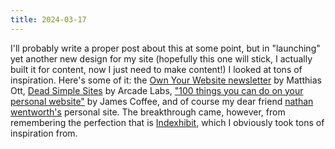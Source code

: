 ```yaml
---
title: 2024-03-17
---
```

I'll probably write a proper post about this at some point, but in "launching" yet another new design for my site (hopefully this one will stick, I actually built it for content, now I just need to make content!) I looked at tons of inspiration. Here's some of it: the [Own Your Website newsletter](https://buttondown.email/ownyourweb/archive/) by Matthias Ott, [Dead Simple Sites](https://deadsimplesites.com/) by Arcade Labs, ["100 things you can do on your personal website"](https://jamesg.blog/2024/02/19/personal-website-ideas/) by James Coffee, and of course my dear friend [nathan wentworth's](https://nathanwentworth.co/) personal site. The breakthrough came, however, from remembering the perfection that is [Indexhibit](https://www.indexhibit.org/), which I obviously took tons of inspiration from.
